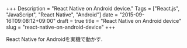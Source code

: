 +++
Description = "React Native on Android device."
Tags = ["React.js", "JavaScript", "React Native", "Android"]
date = "2015-09-16T09:08:12+09:00"
draft = true
title = "React Native on Android device"
slug = "react-native-on-android-device"
+++

React Native for Androidを実機で動かす.

<!--more-->
